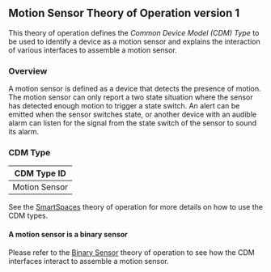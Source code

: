 ## Motion Sensor Theory of Operation version 1

This theory of operation defines the _Common Device Model (CDM) Type_ to be used to identify a device as a motion sensor and explains the interaction of
various interfaces to assemble a motion sensor.

### Overview

A motion sensor is defined as a device that detects the presence of motion. The motion sensor can only report a two state situation
where the sensor has detected enough motion to trigger a state switch. An alert can be emitted when the sensor switches state, or another device with an
audible alarm can listen for the signal from the state switch of the sensor to sound its alarm.

### CDM Type

|  CDM Type ID  |
| ------------- |
| Motion Sensor |

See the [SmartSpaces](/org.alljoyn.SmartSpaces/theory-of-operation-v2) theory of operation for more details on how to use the CDM types.

#### A motion sensor is a binary sensor

Please refer to the [Binary Sensor](binary-sensor-theory-of-operation-v1) theory of operation to see how the CDM interfaces interact to assemble
a motion sensor.